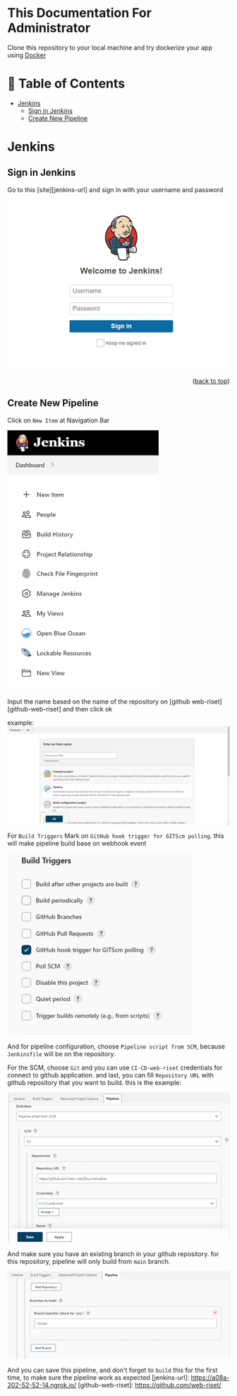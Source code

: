 <div id="top"></div>


<!-- omit in toc -->
This Documentation For Administrator
=========================


Clone this repository to your local machine and try dockerize your app using [Docker](https://www.docker.com/)

<!-- omit in toc -->

<div><h1>📜 Table of Contents</h1></div>

- [Jenkins](#jenkins)
  - [Sign in Jenkins](#sign-in-jenkins)
  - [Create New Pipeline](#create-new-pipeline)


# Jenkins
## Sign in Jenkins

Go to this [site][jenkins-url] and sign in with your username and password

![Alt text](Picture/sign-in-jenkins.png)

<p align="right">(<a href="#top">back to top</a>)</p>




## Create New Pipeline

Click on `New Item` at Navigation Bar

![Alt text](Picture/dashboard-jenkins.png)


Input the name based on the name of the repository on [github web-riset][github-web-riset] and then click ok

example:
![Alt text](Picture/create-pipeline-jenkins.png)

For `Build Triggers` Mark on `GitHub hook trigger for GITScm polling`. this will make pipeline build base on webhook event

![Alt text](Picture/build-trigger-jenkins.png)


And for pipeline configuration, choose `Pipeline script from SCM`, because `Jenkinsfile` will be on the repository.

For the SCM, choose `Git` and you can use `CI-CD-web-riset` credentials for connect to github application. and last, you can fill `Repository URL` with github repository that you want to build. this is the example:

![Alt text](Picture/pipeline-jenkins.png)

And make sure you have an existing branch in your github repository. for this repository, pipeline will only build from `main` branch. 

![Alt text](Picture/branch-pipeline-jenkins.png)

And you can save this pipeline, and don't forget to `build` this for the first time, to make sure the pipeline work as expected
[jenkins-url]: https://a08a-202-52-52-14.ngrok.io/
[github-web-riset]: https://github.com/web-riset/